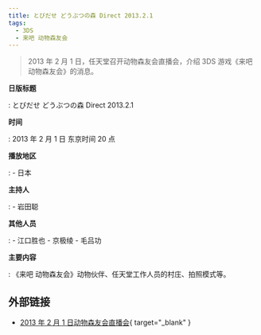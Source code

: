 ```yaml
---
title: とびだせ どうぶつの森 Direct 2013.2.1
tags:
  - 3DS
  - 来吧 动物森友会
---
```


> 2013 年 2 月 1 日，任天堂召开动物森友会直播会，介绍 3DS 游戏《来吧 动物森友会》的消息。

**日版标题**

:   とびだせ どうぶつの森 Direct 2013.2.1

**时间**

:   2013 年 2 月 1 日 东京时间 20 点

**播放地区**

:   - 日本

**主持人**

:   - 岩田聪

**其他人员**

:   - 江口胜也
    - 京极绫
    - 毛吕功

**主要内容**

:   《来吧 动物森友会》动物伙伴、任天堂工作人员的村庄、拍照模式等。

## 外部链接

- [2013 年 2 月 1 日动物森友会直播会](https://www.bilibili.com/video/BV1LE411572q/){ target="_blank" }
